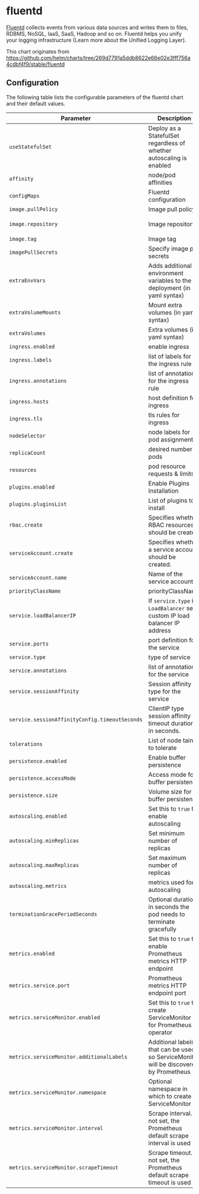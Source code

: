 # fluentd

[Fluentd](https://www.fluentd.org/) collects events from various data sources and writes them to files, RDBMS, NoSQL, IaaS, SaaS, Hadoop and so on. Fluentd helps you unify your logging infrastructure (Learn more about the Unified Logging Layer).

This chart originates from https://github.com/helm/charts/tree/269d7791a5ddb8622e66e02e3fff756a4cdbf4f9/stable/fluentd

## Configuration

The following table lists the configurable parameters of the fluentd chart and their default values.

Parameter | Description | Default
--- | --- | ---
`useStatefulSet` | Deploy as a StatefulSet regardless of whether autoscaling is enabled | `nil`
`affinity` | node/pod affinities | `{}`
`configMaps` | Fluentd configuration | See [values.yaml](values.yaml)
`image.pullPolicy` | Image pull policy | `IfNotPresent`
`image.repository` | Image repository | `gcr.io/google-containers/fluentd-elasticsearch`
`image.tag` | Image tag | `v2.4.0`
`imagePullSecrets` | Specify image pull secrets | `nil` (does not add image pull secrets to deployed pods)
`extraEnvVars` | Adds additional environment variables to the deployment (in yaml syntax) | `{}` See [values.yaml](values.yaml)
`extraVolumeMounts` | Mount extra volumes (in yaml syntax) | `` See [values.yaml](values.yaml)
`extraVolumes` | Extra volumes (in yaml syntax) | `` See [values.yaml](values.yaml)
`ingress.enabled` | enable ingress | `false`
`ingress.labels` | list of labels for the ingress rule | See [values.yaml](values.yaml)
`ingress.annotations` | list of annotations for the ingress rule | `kubernetes.io/ingress.class: nginx` See [values.yaml](values.yaml)
`ingress.hosts` | host definition for ingress | See [values.yaml](values.yaml)
`ingress.tls` | tls rules for ingress | See [values.yaml](values.yaml)
`nodeSelector` | node labels for pod assignment | `{}`
`replicaCount` | desired number of pods | `1` ???
`resources` | pod resource requests & limits | `{}`
`plugins.enabled` | Enable Plugins Installation | `false`
`plugins.pluginsList` | List of plugins to install | `[]`
`rbac.create` | Specifies whether RBAC resources should be created | `true`
`serviceAccount.create` | Specifies whether a service account should be created. | `true`
`serviceAccount.name` | Name of the service account.
`priorityClassName` | priorityClassName | `nil`
`service.loadBalancerIP` | If `service.type` is `LoadBalancer` set custom IP load balancer IP address | `nil`
`service.ports` | port definition for the service | See [values.yaml](values.yaml)
`service.type` | type of service | `ClusterIP`
`service.annotations` | list of annotations for the service | `{}`
`service.sessionAffinity` | Session affinity type for the service | `None`
`service.sessionAffinityConfig.timeoutSeconds` | ClientIP type session affinity timeout duration in seconds. | `nil`
`tolerations` | List of node taints to tolerate | `[]`
`persistence.enabled` | Enable buffer persistence | `false`
`persistence.accessMode` | Access mode for buffer persistence | `ReadWriteOnce`
`persistence.size` | Volume size for buffer persistence | `10Gi`
`autoscaling.enabled` | Set this to `true` to enable autoscaling | `false`
`autoscaling.minReplicas` | Set minimum number of replicas | `2`
`autoscaling.maxReplicas` | Set maximum number of replicas | `5`
`autoscaling.metrics` | metrics used for autoscaling | See [values.yaml](values.yaml)
`terminationGracePeriodSeconds` | Optional duration in seconds the pod needs to terminate gracefully | `30`
`metrics.enabled`                         | Set this to `true` to enable Prometheus metrics HTTP endpoint                         | `false`
`metrics.service.port`                    | Prometheus metrics HTTP endpoint port                                                 | `24231`
`metrics.serviceMonitor.enabled`          | Set this to `true` to create ServiceMonitor for Prometheus operator                   | `false`
`metrics.serviceMonitor.additionalLabels` | Additional labels that can be used so ServiceMonitor will be discovered by Prometheus | `{}`
`metrics.serviceMonitor.namespace`        | Optional namespace in which to create ServiceMonitor                                  | `nil`
`metrics.serviceMonitor.interval`         | Scrape interval. If not set, the Prometheus default scrape interval is used           | `nil`
`metrics.serviceMonitor.scrapeTimeout`    | Scrape timeout. If not set, the Prometheus default scrape timeout is used             | `nil`
